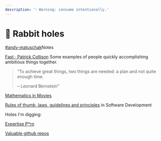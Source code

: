 ```yaml
---
description: '❕ Warning: consume intentionally.'
---
```


# 🐇 Rabbit holes

[#andy-matuschak](blogs.md#andy-matuschak "mention")Notes

[Fast · Patrick Collison](https://patrickcollison.com/fast) Some examples of people quickly accomplishing ambitious things together.

> "To achieve great things, two things are needed: a plan and not quite enough time.
>
> – Leonard Bernstein"

[Mathematics in Movies](https://people.math.harvard.edu/\~knill/mathmovies/)

[Rules of thumb, laws, guidelines and principles](https://en.wikipedia.org/wiki/List\_of\_software\_development\_philosophies) in Software Development&#x20;



Holes I'm digging:

[Expertise P\*rn](https://youtube.com/playlist?list=PLqVGGZu3T3hMRic-8YdZ0FCNK5g1Tx-55\&si=81qTypwVGFdorXlF)

[ Valuable github repos](https://github.com/siddish-reddy?tab=stars)&#x20;
